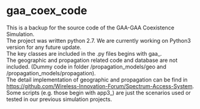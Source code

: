 # gaa_coex_code
This is a backup for the source code of the GAA-GAA Coexistence Simulation.  
The project was written python 2.7. We are currently working on Python3 version for any future update.  
The key classes are included in the .py files begins with gaa_.  
The geographic and propagation related code and database are not included. (Dummy code in folder /propagation_models/geo and /propagation_models/propagation).  
The detail implementation of geographic and propagation can be find in https://github.com/Wireless-Innovation-Forum/Spectrum-Access-System.  
Some scripts (e.g. those begin with app3_) are just the scenarios used or tested in our previous simulation projects.  
